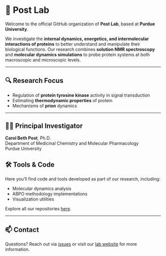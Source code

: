 # 🧬 Post Lab

Welcome to the official GitHub organization of **Post Lab**,  based at **Purdue University**.

We investigate the **internal dynamics, energetics, and intermolecular interactions of proteins** to better understand and manipulate their biological functions. Our research combines **solution NMR spectroscopy** and **molecular dynamics simulations** to probe protein systems at both macroscopic and microscopic levels.

---

## 🔍 Research Focus

- Regulation of **protein tyrosine kinase** activity in signal transduction  
- Estimating **thermodynamic properties** of protein  
- Mechanisms of **prion** dynamics

---
## 🧑‍🔬 Principal Investigator

**Carol Beth Post**, Ph.D.  
Department of Medicinal Chemistry and Molecular Pharmacology  
Purdue University

## 🛠 Tools & Code

Here you’ll find code and tools developed as part of our research, including:
- Molecular dynamics analysis
- ABPO methodology implementations
- Visualization utilities

Explore all our repositories [here](https://github.com/orgs/CPostLab/repositories).

---

## 📫 Contact

Questions? Reach out via [issues](https://github.com/CPostLab) or visit our [lab website](https://www.purdue.edu/postlab/) for more information.
